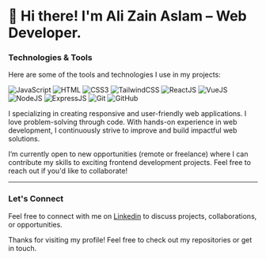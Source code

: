 # 👋 Hi there! I'm Ali Zain Aslam – Web Developer.

### Technologies & Tools  
Here are some of the tools and technologies I use in my projects:

![JavaScript](https://img.shields.io/badge/JavaScript-%23F7DF1E?style=flat-square&logo=javascript&logoColor=black)
![HTML](https://img.shields.io/badge/HTML5-E34F26?style=flat-square&logo=html5&logoColor=white)
![CSS3](https://img.shields.io/badge/CSS3-1572B6?style=flat-square&logo=css3&logoColor=white)
![TailwindCSS](https://img.shields.io/badge/tailwindcss-%2338B2AC.svg?style=flat-square&logo=tailwind-css&logoColor=white)
![ReactJS](https://img.shields.io/badge/ReactJS-%2361DAFB?style=flat-square&logo=React&logoColor=white)
![VueJS](https://img.shields.io/badge/VueJS-%234FC08D?style=flat-square&logo=Vue.js&logoColor=white)
![NodeJS](https://img.shields.io/badge/Node.js-%23339933?style=flat-square&logo=Node.js&logoColor=white)
![ExpressJS](https://img.shields.io/badge/Express.js-%23404C5C?style=flat-square&logo=Express&logoColor=white)
![Git](https://img.shields.io/badge/Git-%23F05032?style=flat-square&logo=Git&logoColor=white)
![GitHub](https://img.shields.io/badge/Github-%23181717?style=flat-square&logo=Github&logoColor=white)


I specializing in creating responsive and user-friendly web applications. I love problem-solving through code. With hands-on experience in web development, I continuously strive to improve and build impactful web solutions.

I’m currently open to new opportunities (remote or freelance) where I can contribute my skills to exciting frontend development projects. Feel free to reach out if you'd like to collaborate!

---

### Let's Connect
Feel free to connect with me on [Linkedin](https://www.linkedin.com/in/alizainaslam/) to discuss projects, collaborations, or opportunities.

Thanks for visiting my profile! Feel free to check out my repositories or get in touch.


